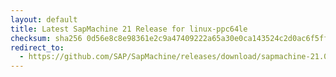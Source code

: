 ```yaml
---
layout: default
title: Latest SapMachine 21 Release for linux-ppc64le
checksum: sha256 0d56e8c8e98361e2c9a47409222a65a30e0ca143524c2d0ac6f5ff6874f3ed58
redirect_to:
  - https://github.com/SAP/SapMachine/releases/download/sapmachine-21.0.4/sapmachine-jre-21.0.4_linux-ppc64le_bin.tar.gz
---
```

